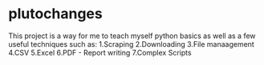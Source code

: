 # plutochanges
This project is a way for me to teach myself python basics as well as a few useful techniques such as:
1.Scraping
2.Downloading
3.File manaagement
4.CSV
5.Excel
6.PDF - Report writing
7.Complex Scripts
